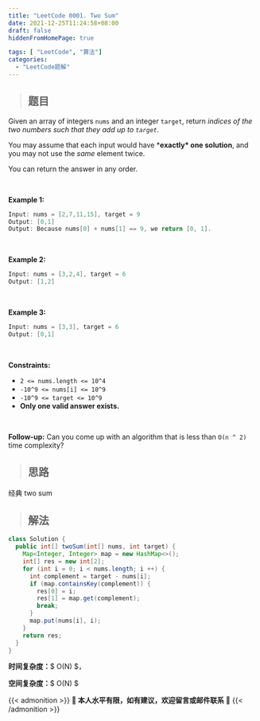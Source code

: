 ```yaml
---
title: "LeetCode 0001. Two Sum"
date: 2021-12-25T11:24:58+08:00
draft: false
hiddenFromHomePage: true

tags: [ "LeetCode", "算法"]
categories: 
  - "LeetCode题解"
---
```

> ## 题目

Given an array of integers `nums` and an integer `target`, return *indices of the two numbers such that they add up to `target`*.

You may assume that each input would have ***exactly\* one solution**, and you may not use the *same* element twice.

You can return the answer in any order.

</br>

**Example 1:**

```java
Input: nums = [2,7,11,15], target = 9
Output: [0,1]
Output: Because nums[0] + nums[1] == 9, we return [0, 1].
```

</br>

**Example 2:**

```java
Input: nums = [3,2,4], target = 6
Output: [1,2]
```

</br>

**Example 3:**

```java
Input: nums = [3,3], target = 6
Output: [0,1]
```

</br>

**Constraints:**

- `2 <= nums.length <= 10^4`
- `-10^9 <= nums[i] <= 10^9`
- `-10^9 <= target <= 10^9`
- **Only one valid answer exists.**

</br>

**Follow-up:** Can you come up with an algorithm that is less than `O(n ^ 2) `time complexity?

> ## 思路

经典 two sum

> ## 解法

```java
class Solution {
  public int[] twoSum(int[] nums, int target) {
    Map<Integer, Integer> map = new HashMap<>();
    int[] res = new int[2];
    for (int i = 0; i < nums.length; i ++) {
      int complement = target - nums[i];
      if (map.containsKey(complement)) {
        res[0] = i;
        res[1] = map.get(complement);
        break;
      }
      map.put(nums[i], i);
    }
    return res;
  }
}
```
**时间复杂度：**$ O(N) $，

**空间复杂度：**$ O(N) $
</br>

{{< admonition >}}
**👻 本人水平有限，如有建议，欢迎留言或邮件联系 👻** 
{{< /admonition >}}

<script type="text/x-mathjax-config">
    MathJax.Hub.Config({
      tex2jax: {
        inlineMath: [['$','$'], ['\\(','\\)']],
        processEscapes: true
      }
    });
</script>

<script src='https://cdn.jsdelivr.net/npm/mathjax@2.7.4/MathJax.js?config=TeX-AMS-MML_HTMLorMML' async></script>